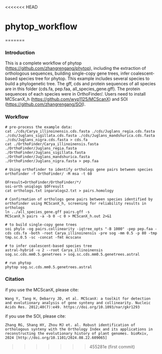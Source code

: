<<<<<<< HEAD
# phytop_workflow
=======
### Introduction ###
This is a complete workflow of phytop (https://github.com/zhangrengang/phytop), including the extraction of orthologous sequences, building single-copy gene trees, infer coalescent‐based species tree for phytop. This example includes several species to build a phylogenetic tree. The gff, cds and protein sequences of all species are in this folder (cds.fa, pep.faa, all_species_gene.gff). The protein sequences of each species were in OrthoFinder/. Users need to install MCScanX_h (https://github.com/wyp1125/MCScanX) and SOI (https://github.com/zhangrengang/SOI).

### Workflow ###
```
# pre-process the example data:
cat ./cds/Carya_illinoinensis.cds.fasta ./cds/Juglans_regia.cds.fasta ./cds/Juglans_sigillata.cds.fasta ./cds/Juglans_mandshurica.cds.fasta ./cds/Juglans_nigra.cds.fasta > cds.fa
cat ./OrthoFinder/Carya_illinoinensis.fasta ./OrthoFinder/Juglans_regia.fasta ./OrthoFinder/Juglans_sigillata.fasta ./OrthoFinder/Juglans_mandshurica.fasta ./OrthoFinder/Juglans_nigra.fasta > pep.faa

# Using orthofinder to identify orthologs gene pairs between species
orthofinder -f OrthoFinder/ -M msa -t 60

OFresult=OrthoFinder/OrthoFinder/*/
soi-orth uniqlogs $OFresult
cat orthologs.txt inparalogs2.txt > pairs.homology

# Confirmation of orthologs gene pairs between species identified by orthofinder using MCScanX_h, screening for reliability results in orthologs
ln ../all_species_gene.gff pairs.gff -s
MCScanX_h pairs -a -b 0 -c 0 > MCScanX_h.out 2>&1

# to build single-copy gene trees
soi phylo -og pairs.collinearity -iqtree_opts "-B 1000" -pep pep.faa -cds cds.fa -both -root Carya_illinoinensis -pre sog -mm 0.5 -p 80 -tmp tmp.sc.0.5 -sc -concat -fmt mcscanx

# to infer coalescent‐based species tree
astral-hybrid -u 2 --root Carya_illinoinensis sog.sc.cds.mm0.5.genetrees > sog.sc.cds.mm0.5.genetrees.astral

# run phytop
phytop sog.sc.cds.mm0.5.genetrees.astral
```

### Citation ###
if you use the MCScanX, please cite:
```
Wang Y, Tang H, Debarry JD, et al. MCScanX: a toolkit for detection and evolutionary analysis of gene synteny and collinearity. Nucleic Acids Res. 2012;40(7):e49. https://doi.org/10.1093/nar/gkr1293
```
if you use the SOI, please cite:
```
Zhang RG, Shang HY, Zhou MJ et. al. Robust identification of orthologous synteny with the Orthology Index and its applications in reconstructing the evolutionary history of plant genomes. bioRxiv, 2024 [http://doi.org/10.1101/2024.08.22.609065]
```
>>>>>>> 455281e (first commit)
